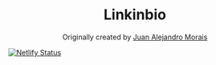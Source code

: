 
<h1 align="center">
  Linkinbio
</h1>
<p align="center">
  Originally created by <a href="https://dev.to/timrodz/creating-a-gatsby-portfolio-that-shows-your-instagram-posts-4m24">Juan Alejandro Morais</a>
</p>

[![Netlify Status](https://api.netlify.com/api/v1/badges/bbfc1505-2383-481b-8640-2b0e1d5e6d33/deploy-status)](https://app.netlify.com/sites/lkup/deploys)

